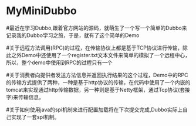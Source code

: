 # MyMiniDubbo
#最近在学习Dubbo,跟着官方网站的源码，就萌生了一个写一个简单的Dubbo来记录我的Dubbo学习之旅，于是，就有了这个简单的Demo

#关于远程方法调用(RPC)的过程，在传输协议上都是基于TCP协议进行传输，除此之外Demo中还使用了一个register.txt文本文件来简单的模拟了一个远程中心，
所以，整个demo中使用到RPC的过程只有一个

#关于消费者向提供者发送方法信息并返回执行结果的这个过程，Demo中的RPC的传输方式提供了两种，一种是基于http协议的传输，在代码中使用了一个内嵌的tomcat来实现通过http传输数据，另一种则是基于Netty框架，通过Tcp协议(套接字)来传输信息。

#关于如何使用java的spi机制来进行配置加载将在下次提交完成,Dubbo实际上自己实现了一套spi机制。

